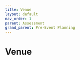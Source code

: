 ```yaml
---
title: Venue
layout: default
nav_order: 1
parent: Assessment
grand_parent: Pre-Event Planning
---
```


# Venue